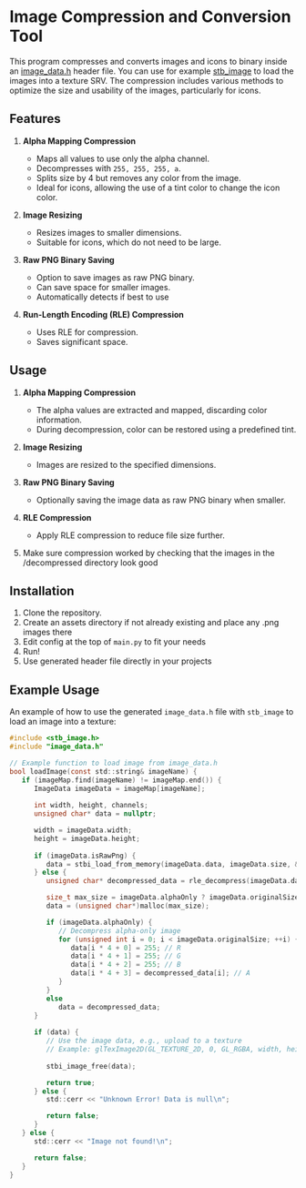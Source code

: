 
# Image Compression and Conversion Tool

This program compresses and converts images and icons to binary inside an [image_data.h](image_data.h) header file. You can use for example [stb_image](https://github.com/nothings/stb/blob/master/stb_image.h) to load the images into a texture SRV. The compression includes various methods to optimize the size and usability of the images, particularly for icons.

## Features

1. **Alpha Mapping Compression**
   - Maps all values to use only the alpha channel.
   - Decompresses with `255, 255, 255, a`.
   - Splits size by 4 but removes any color from the image.
   - Ideal for icons, allowing the use of a tint color to change the icon color.

2. **Image Resizing**
   - Resizes images to smaller dimensions.
   - Suitable for icons, which do not need to be large.

3. **Raw PNG Binary Saving**
   - Option to save images as raw PNG binary.
   - Can save space for smaller images.
   - Automatically detects if best to use

4. **Run-Length Encoding (RLE) Compression**
   - Uses RLE for compression.
   - Saves significant space.

## Usage

1. **Alpha Mapping Compression**
   - The alpha values are extracted and mapped, discarding color information.
   - During decompression, color can be restored using a predefined tint.

2. **Image Resizing**
   - Images are resized to the specified dimensions.

3. **Raw PNG Binary Saving**
   - Optionally saving the image data as raw PNG binary when smaller.

4. **RLE Compression**
   - Apply RLE compression to reduce file size further.

5. Make sure compression worked by checking that the images in the /decompressed directory look good

## Installation

1. Clone the repository.
2. Create an assets directory if not already existing and place any .png images there
3. Edit config at the top of `main.py` to fit your needs
4. Run!
5. Use generated header file directly in your projects

## Example Usage

An example of how to use the generated `image_data.h` file with `stb_image` to load an image into a texture:

```c
#include <stb_image.h>
#include "image_data.h"

// Example function to load image from image_data.h
bool loadImage(const std::string& imageName) {
   if (imageMap.find(imageName) != imageMap.end()) {
      ImageData imageData = imageMap[imageName];
        
      int width, height, channels;
      unsigned char* data = nullptr;

      width = imageData.width;
      height = imageData.height;
      
      if (imageData.isRawPng) {
         data = stbi_load_from_memory(imageData.data, imageData.size, &width, &height, &channels, 0);
      } else {
         unsigned char* decompressed_data = rle_decompress(imageData.data, imageData.size, imageData.originalSize);

         size_t max_size = imageData.alphaOnly ? imageData.originalSize * 4 : imageData.originalSize;
         data = (unsigned char*)malloc(max_size);

         if (imageData.alphaOnly) {
            // Decompress alpha-only image
            for (unsigned int i = 0; i < imageData.originalSize; ++i) {
               data[i * 4 + 0] = 255; // R
               data[i * 4 + 1] = 255; // G
               data[i * 4 + 2] = 255; // B
               data[i * 4 + 3] = decompressed_data[i]; // A
            }
         }
         else
            data = decompressed_data;
      }
        
      if (data) {
         // Use the image data, e.g., upload to a texture
         // Example: glTexImage2D(GL_TEXTURE_2D, 0, GL_RGBA, width, height, 0, GL_RGBA, GL_UNSIGNED_BYTE, data);
         
         stbi_image_free(data);

         return true;
      } else {
         std::cerr << "Unknown Error! Data is null\n";

         return false;
      }
   } else {
      std::cerr << "Image not found!\n";

      return false;
   }
}
